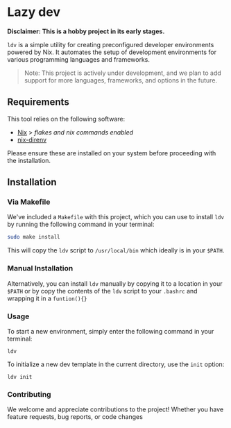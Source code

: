 # Lazy dev
**Disclaimer: This is a hobby project in its early stages.**

`ldv` is a simple utility for creating preconfigured developer environments powered by Nix. It automates the setup of development environments for various programming languages and frameworks.

> Note: This project is actively under development, and we plan to add support for more languages, frameworks, and options in the future.

## Requirements

This tool relies on the following software:

- [Nix](https://nixos.org/download.html) > *flakes and nix commands enabled*
- [nix-direnv](https://github.com/nix-community/nix-direnv)

Please ensure these are installed on your system before proceeding with the installation.

## Installation

### Via Makefile

We've included a `Makefile` with this project, which you can use to install `ldv` by running the following command in your terminal:

```bash
sudo make install
```
This will copy the `ldv` script to `/usr/local/bin` which ideally is in your `$PATH`.

### Manual Installation

Alternatively, you can install `ldv` manually by copying it to a location in your `$PATH` or by copy the contents of the `ldv` script to your `.bashrc` and wrapping it in a `funtion(){}`

### Usage

To start a new environment, simply enter the following command in your terminal:

`ldv`

To initialize a new dev template in the current directory, use the `init` option:

`ldv init`

### Contributing

We welcome and appreciate contributions to the project! Whether you have feature requests, bug reports, or code changes
